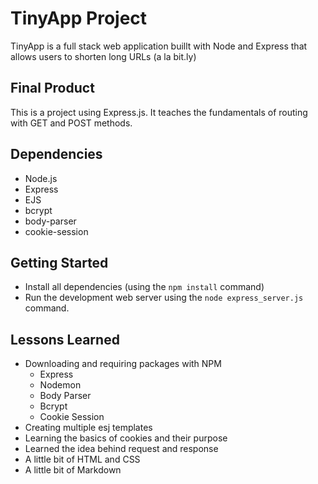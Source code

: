 # TinyApp Project

TinyApp is a full stack web application buillt with Node and Express that allows users to shorten long URLs (a la bit.ly)

## Final Product
This is a project using Express.js. It teaches the fundamentals of routing with GET and POST methods.

## Dependencies
- Node.js
- Express
- EJS
- bcrypt
- body-parser
- cookie-session

## Getting Started
- Install all dependencies (using the `npm install` command)
- Run the development web server using the `node express_server.js` command.

## Lessons Learned

* Downloading and requiring packages with NPM
  * Express
  * Nodemon
  * Body Parser
  * Bcrypt
  * Cookie Session
* Creating multiple esj templates
* Learning the basics of cookies and their purpose
* Learned the idea behind request and response
* A little bit of HTML and CSS
* A little bit of Markdown